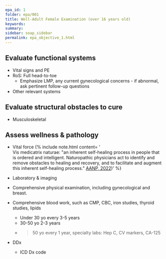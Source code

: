 ```yaml
---
epa_id: 1
folder: epa/001
title: Well-Adult Female Examination (over 16 years old)
keywords: 
summary: 
sidebar: soap_sidebar
permalink: epa_objective_1.html
---
```


## Evaluate functional systems
- Vital signs and PE
- RoS: Full head-to-toe
  - Emphasize LMP, any current gynecological concerns - if abnormal, ask pertinent follow-up questions
- Other relevant systems

## Evaluate structural obstacles to cure
- Musculoskeletal

## Assess wellness & pathology
- Vital force
  {% include note.html content= '<br>Vis medicatrix naturae: "an inherent self-healing process in people that is ordered and intelligent. Naturopathic physicians act to identify and remove obstacles to healing and recovery, and to facilitate and augment this inherent self-healing process." [AANP, 2022](https://naturopathic.org/page/PrinciplesNaturopathicMedicine?&hhsearchterms=%22vis+and+medicatrix+and+naturae%22))' %}

- Laboratory & imaging
- Comprehensive physical examination, including gynecological and breast. 
- Comprehensive blood work, such as CMP, CBC, iron studies, thyroid studies, lipids
  - Under 30 yo every 3-5 years
  - 30-50 yo 2-3 years
  - >50 yo every 1 year, specialty labs: Hep C, CV markers, CA-125

- DDx
  - ICD Dx code
